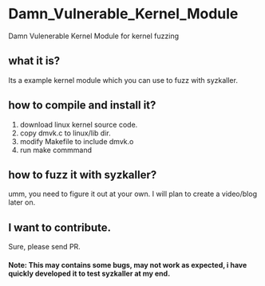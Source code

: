 # Damn_Vulnerable_Kernel_Module
Damn Vulenerable Kernel Module for kernel fuzzing

## what it is?
Its a example kernel module which you can use to fuzz with syzkaller.

## how to compile and install it?
1. download linux kernel source code.
2. copy dmvk.c to linux/lib dir.
3. modify Makefile to include dmvk.o
4. run make commmand

## how to fuzz it with syzkaller?
umm, you need to figure it out at your own. I will plan to create a video/blog later on.

## I want to contribute.
Sure, please send PR. 

#### Note: This may contains some bugs, may not work as expected, i have quickly developed it to test syzkaller at my end.
